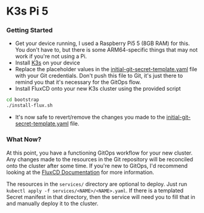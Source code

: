 # K3s Pi 5

### Getting Started
- Get your device running, I used a Raspberry Pi5 5 (8GB RAM) for this. You don't have to, but there is some ARM64-specific things that may not work if you're not using a Pi.
- Install [K3s](https://k3s.io/) on your device
- Replace the placeholder values in the [initial-git-secret-template.yaml](./bootstrap/initial-git-secret-template.yaml) file with your Git credentials. Don't push this file to Git, it's just there to remind you that it's necessary for the GitOps flow.
- Install FluxCD onto your new K3s cluster using the provided script
```bash
cd bootstrap
./install-flux.sh
```
- It's now safe to revert/remove the changes you made to the [initial-git-secret-template.yaml](./bootstrap/initial-git-secret-template.yaml) file.


### What Now?
At this point, you have a functioning GitOps workflow for your new cluster. Any changes made to the resources in the Git repository will be reconciled onto the cluster after some time. If you're new to GitOps, I'd recommend looking at the [FluxCD Documentation](https://fluxcd.io/flux/concepts/) for more information.

The resources in the `services/` directory are optional to deploy. Just run `kubectl apply -f services/<NAME>/<NAME>.yaml`. If there is a templated Secret manifest in that directory, then the service will need you to fill that in and manually deploy it to the cluster.